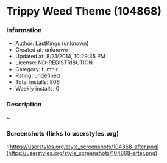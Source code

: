 # Trippy Weed Theme (104868)

### Information
- Author: LastKings (unknown)
- Created at: unknown
- Updated at: 8/31/2014, 10:29:35 PM
- License: NO-REDISTRIBUTION
- Category: tumblr
- Rating: undefined
- Total installs: 806
- Weekly installs: 0


### Description
~


### Screenshots (links to userstyles.org)
![https://userstyles.org/style_screenshots/104868-after.png](https://userstyles.org/style_screenshots/104868-after.png)


